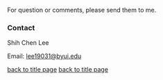 For question or comments, please send them to me.

### Contact

Shih Chen Lee

Email: lee19031@byui.edu

[back to title page](https://github.com/ListenOne1/cse212-final-project/blob/e0223536d8d5ac89cd85f223ca457663050470c2/README.md)
[back to title page](/README.md)
